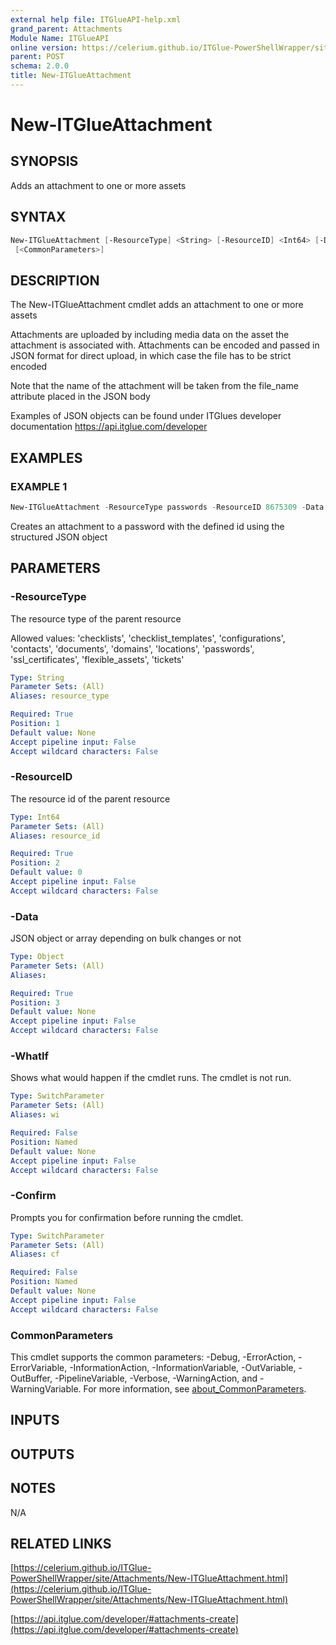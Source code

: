 ```yaml
---
external help file: ITGlueAPI-help.xml
grand_parent: Attachments
Module Name: ITGlueAPI
online version: https://celerium.github.io/ITGlue-PowerShellWrapper/site/Attachments/New-ITGlueAttachment.html
parent: POST
schema: 2.0.0
title: New-ITGlueAttachment
---
```


# New-ITGlueAttachment

## SYNOPSIS
Adds an attachment to one or more assets

## SYNTAX

```powershell
New-ITGlueAttachment [-ResourceType] <String> [-ResourceID] <Int64> [-Data] <Object> [-WhatIf] [-Confirm]
 [<CommonParameters>]
```

## DESCRIPTION
The New-ITGlueAttachment cmdlet adds an attachment
to one or more assets

Attachments are uploaded by including media data on the asset the attachment
is associated with.
Attachments can be encoded and passed in JSON format for
direct upload, in which case the file has to be strict encoded

Note that the name of the attachment will be taken from the file_name attribute
placed in the JSON body

Examples of JSON objects can be found under ITGlues developer documentation
    https://api.itglue.com/developer

## EXAMPLES

### EXAMPLE 1
```powershell
New-ITGlueAttachment -ResourceType passwords -ResourceID 8675309 -Data $JsonObject
```

Creates an attachment to a password with the defined id using the structured JSON object

## PARAMETERS

### -ResourceType
The resource type of the parent resource

Allowed values:
'checklists', 'checklist_templates', 'configurations', 'contacts', 'documents',
'domains', 'locations', 'passwords', 'ssl_certificates', 'flexible_assets', 'tickets'

```yaml
Type: String
Parameter Sets: (All)
Aliases: resource_type

Required: True
Position: 1
Default value: None
Accept pipeline input: False
Accept wildcard characters: False
```

### -ResourceID
The resource id of the parent resource

```yaml
Type: Int64
Parameter Sets: (All)
Aliases: resource_id

Required: True
Position: 2
Default value: 0
Accept pipeline input: False
Accept wildcard characters: False
```

### -Data
JSON object or array depending on bulk changes or not

```yaml
Type: Object
Parameter Sets: (All)
Aliases:

Required: True
Position: 3
Default value: None
Accept pipeline input: False
Accept wildcard characters: False
```

### -WhatIf
Shows what would happen if the cmdlet runs.
The cmdlet is not run.

```yaml
Type: SwitchParameter
Parameter Sets: (All)
Aliases: wi

Required: False
Position: Named
Default value: None
Accept pipeline input: False
Accept wildcard characters: False
```

### -Confirm
Prompts you for confirmation before running the cmdlet.

```yaml
Type: SwitchParameter
Parameter Sets: (All)
Aliases: cf

Required: False
Position: Named
Default value: None
Accept pipeline input: False
Accept wildcard characters: False
```

### CommonParameters
This cmdlet supports the common parameters: -Debug, -ErrorAction, -ErrorVariable, -InformationAction, -InformationVariable, -OutVariable, -OutBuffer, -PipelineVariable, -Verbose, -WarningAction, and -WarningVariable. For more information, see [about_CommonParameters](http://go.microsoft.com/fwlink/?LinkID=113216).

## INPUTS

## OUTPUTS

## NOTES
N/A

## RELATED LINKS

[https://celerium.github.io/ITGlue-PowerShellWrapper/site/Attachments/New-ITGlueAttachment.html](https://celerium.github.io/ITGlue-PowerShellWrapper/site/Attachments/New-ITGlueAttachment.html)

[https://api.itglue.com/developer/#attachments-create](https://api.itglue.com/developer/#attachments-create)


